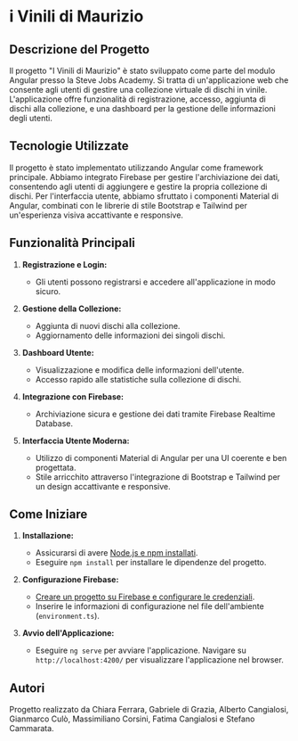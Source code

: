 # i Vinili di Maurizio

## Descrizione del Progetto
Il progetto "I Vinili di Maurizio" è stato sviluppato come parte del modulo Angular presso la Steve Jobs Academy. Si tratta di un'applicazione web che consente agli utenti di gestire una collezione virtuale di dischi in vinile. L'applicazione offre funzionalità di registrazione, accesso, aggiunta di dischi alla collezione, e una dashboard per la gestione delle informazioni degli utenti.

## Tecnologie Utilizzate
Il progetto è stato implementato utilizzando Angular come framework principale. Abbiamo integrato Firebase per gestire l'archiviazione dei dati, consentendo agli utenti di aggiungere e gestire la propria collezione di dischi. Per l'interfaccia utente, abbiamo sfruttato i componenti Material di Angular, combinati con le librerie di stile Bootstrap e Tailwind per un'esperienza visiva accattivante e responsive.

## Funzionalità Principali
1. **Registrazione e Login:**
   - Gli utenti possono registrarsi e accedere all'applicazione in modo sicuro.
   
2. **Gestione della Collezione:**
   - Aggiunta di nuovi dischi alla collezione.
   - Aggiornamento delle informazioni dei singoli dischi.

3. **Dashboard Utente:**
   - Visualizzazione e modifica delle informazioni dell'utente.
   - Accesso rapido alle statistiche sulla collezione di dischi.

4. **Integrazione con Firebase:**
   - Archiviazione sicura e gestione dei dati tramite Firebase Realtime Database.

5. **Interfaccia Utente Moderna:**
   - Utilizzo di componenti Material di Angular per una UI coerente e ben progettata.
   - Stile arricchito attraverso l'integrazione di Bootstrap e Tailwind per un design accattivante e responsive.

## Come Iniziare
1. **Installazione:**
   - Assicurarsi di avere [Node.js e npm installati][1].
   - Eseguire `npm install` per installare le dipendenze del progetto.

2. **Configurazione Firebase:**
   - [Creare un progetto su Firebase e configurare le credenziali][2].
   - Inserire le informazioni di configurazione nel file dell'ambiente (`environment.ts`).

3. **Avvio dell'Applicazione:**
   - Eseguire `ng serve` per avviare l'applicazione. Navigare su `http://localhost:4200/` per visualizzare l'applicazione nel browser.

## Autori

Progetto realizzato da Chiara Ferrara, Gabriele di Grazia, Alberto Cangialosi, Gianmarco Culò, Massimiliano Corsini, Fatima Cangialosi e Stefano Cammarata.

[1]: https://kinsta.com/blog/how-to-install-node-js/
[2]: https://medium.com/webeetle/primi-passi-con-firebase-6622e71e5abc#:~:text=Creare%20un%20progetto%20Firebase%20%C3%A8,poco%20Firebase%20ha%20rimosso%20il


